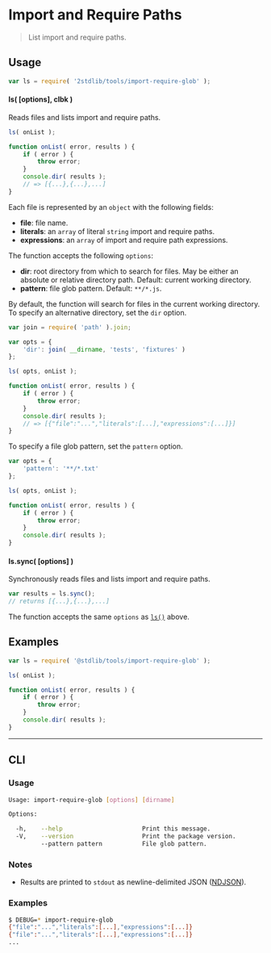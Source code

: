 # Import and Require Paths

> List import and require paths.

<section class="intro">

</section>

<!-- /.intro -->

<section class="usage">

## Usage

```javascript
var ls = require( '2stdlib/tools/import-require-glob' );
```

<a name="ls"></a>

#### ls( \[options], clbk )

Reads files and lists import and require paths.

```javascript
ls( onList );

function onList( error, results ) {
    if ( error ) {
        throw error;
    }
    console.dir( results );
    // => [{...},{...},...]
}
```

Each file is represented by an `object` with the following fields:

-   **file**: file name.
-   **literals**: an `array` of literal `string` import and require paths.
-   **expressions**: an `array` of import and require path expressions.

The function accepts the following `options`:

-   **dir**: root directory from which to search for files. May be either an absolute or relative directory path. Default: current working directory.
-   **pattern**: file glob pattern. Default: `**/*.js`.

By default, the function will search for files in the current working directory. To specify an alternative directory, set the `dir` option.

```javascript
var join = require( 'path' ).join;

var opts = {
    'dir': join( __dirname, 'tests', 'fixtures' )
};

ls( opts, onList );

function onList( error, results ) {
    if ( error ) {
        throw error;
    }
    console.dir( results );
    // => [{"file":"...","literals":[...],"expressions":[...]}]
}
```

To specify a file glob pattern, set the `pattern` option.

```javascript
var opts = {
    'pattern': '**/*.txt'
};

ls( opts, onList );

function onList( error, results ) {
    if ( error ) {
        throw error;
    }
    console.dir( results );
}
```

#### ls.sync( \[options] )

Synchronously reads files and lists import and require paths.

```javascript
var results = ls.sync();
// returns [{...},{...},...]
```

The function accepts the same `options` as [`ls()`](#ls) above.

</section>

<!-- /.usage -->

<section class="examples">

## Examples

```javascript
var ls = require( '@stdlib/tools/import-require-glob' );

ls( onList );

function onList( error, results ) {
    if ( error ) {
        throw error;
    }
    console.dir( results );
}
```

</section>

<!-- /.examples -->

* * *

<section class="cli">

## CLI

<section class="usage">

### Usage

```bash
Usage: import-require-glob [options] [dirname]

Options:

  -h,    --help                      Print this message.
  -V,    --version                   Print the package version.
         --pattern pattern           File glob pattern.
```

</section>

<!-- /.usage -->

<section class="notes">

### Notes

-   Results are printed to `stdout` as newline-delimited JSON ([NDJSON][ndjson]).

</section>

<!-- /.notes -->

<section class="examples">

### Examples

```bash
$ DEBUG=* import-require-glob
{"file":"...","literals":[...],"expressions":[...]}
{"file":"...","literals":[...],"expressions":[...]}
...
```

</section>

<!-- /.examples -->

</section>

<!-- /.cli -->

<section class="links">

[ndjson]: http://ndjson.org/

</section>

<!-- /.links -->
